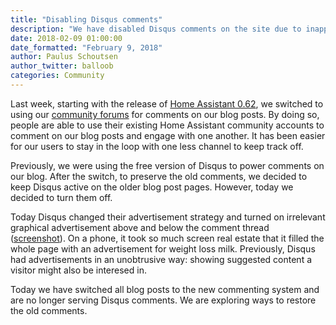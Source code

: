 ```yaml
---
title: "Disabling Disqus comments"
description: "We have disabled Disqus comments on the site due to inappropriate advertisements."
date: 2018-02-09 01:00:00
date_formatted: "February 9, 2018"
author: Paulus Schoutsen
author_twitter: balloob
categories: Community
---
```


Last week, starting with the release of [Home Assistant 0.62](/blog/2018/01/27/release-62/), we switched to using our [community forums](https://community.home-assistant.io) for comments on our blog posts. By doing so, people are able to use their existing Home Assistant community accounts to comment on our blog posts and engage with one another. It has been easier for our users to stay in the loop with one less channel to keep track off.

Previously, we were using the free version of Disqus to power comments on our blog. After the switch, to preserve the old comments, we decided to keep Disqus active on the older blog post pages. However, today we decided to turn them off.

Today Disqus changed their advertisement strategy and turned on irrelevant graphical advertisement above and below the comment thread ([screenshot](https://twitter.com/balloob/status/961677501725421568)). On a phone, it took so much screen real estate that it filled the whole page with an advertisement for weight loss milk. Previously, Disqus had advertisements in an unobtrusive way: showing suggested content a visitor might also be interesed in.

Today we have switched all blog posts to the new commenting system and are no longer serving Disqus comments. We are exploring ways to restore the old comments.
